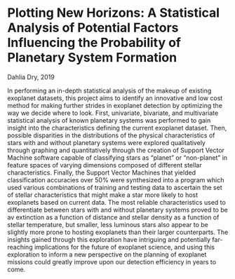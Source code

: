 # Plotting New Horizons: A Statistical Analysis of Potential Factors Influencing the Probability of Planetary System Formation
Dahlia Dry, 2019 

In performing an in-depth statistical analysis of the makeup of existing exoplanet datasets, this project aims to identify an innovative and low cost method for making further strides in exoplanet detection by optimizing the way we decide where to look. First, univariate, bivariate, and multivariate statistical analysis of known planetary systems was performed to gain insight into the characteristics defining the current exoplanet dataset. Then, possible disparities in the distributions of the physical characteristics of stars with and without planetary systems were explored qualitatively through graphing and quantitatively through the creation of Support Vector Machine software capable of classifying stars as “planet” or “non-planet” in feature spaces of varying dimensions composed of different stellar characteristics. Finally, the Support Vector Machines that yielded classification accuracies over 50% were synthesized into a program which used various combinations of training and testing data to ascertain the set of stellar characteristics that might make a star more likely to host exoplanets based on current data. The most reliable characteristics used to differentiate between stars with and without planetary systems proved to be av extinction as a function of distance and stellar density as a function of stellar temperature, but smaller, less luminous stars also appear to be slightly more prone to hosting exoplanets than their larger counterparts. The insights gained through this exploration have intriguing and potentially far-reaching implications for the future of exoplanet science, and using this exploration to inform a new perspective on the planning of exoplanet missions could greatly improve upon our detection efficiency in years to come.
